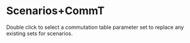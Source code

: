 # Scenarios+CommT

Double click to select a commutation table parameter set to replace any
existing sets for scenarios.
